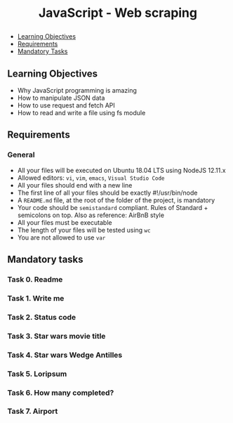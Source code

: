 # <p align="center">JavaScript - Web scraping</p>

- [Learning Objectives](#Learning_Objectives)
- [Requirements](#Requirements)
- [Mandatory Tasks](#Mandatory_Tasks)

## Learning Objectives
 
* Why JavaScript programming is amazing
* How to manipulate JSON data
* How to use request and fetch API
* How to read and write a file using fs module

## Requirements

### General

- All your files will be executed on Ubuntu 18.04 LTS using NodeJS 12.11.x
- Allowed editors: `vi`, `vim`, `emacs`, `Visual Studio Code`
- All your files should end with a new line
- The first line of all your files should be exactly #!/usr/bin/node
- A `README.md` file, at the root of the folder of the project, is mandatory
- Your code should be `semistandard` compliant. Rules of Standard + semicolons on top. Also as reference: AirBnB style
- All your files must be executable
- The length of your files will be tested using `wc`
- You are not allowed to use `var`

## Mandatory tasks

### Task 0. Readme

### Task 1. Write me

### Task 2. Status code

### Task 3. Star wars movie title

### Task 4. Star wars Wedge Antilles

### Task 5. Loripsum

### Task 6. How many completed?

### Task 7. Airport
